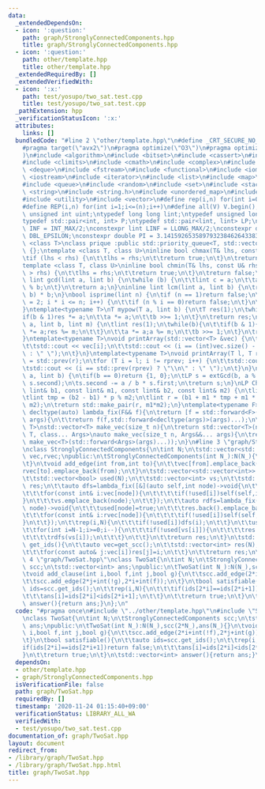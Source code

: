 ```yaml
---
data:
  _extendedDependsOn:
  - icon: ':question:'
    path: graph/StronglyConnectedComponents.hpp
    title: graph/StronglyConnectedComponents.hpp
  - icon: ':question:'
    path: other/template.hpp
    title: other/template.hpp
  _extendedRequiredBy: []
  _extendedVerifiedWith:
  - icon: ':x:'
    path: test/yosupo/two_sat.test.cpp
    title: test/yosupo/two_sat.test.cpp
  _pathExtension: hpp
  _verificationStatusIcon: ':x:'
  attributes:
    links: []
  bundledCode: "#line 2 \"other/template.hpp\"\n#define _CRT_SECURE_NO_WARNINGS\n\
    #pragma target(\"avx2\")\n#pragma optimize(\"O3\")\n#pragma optimize(\"unroll-loops\"\
    )\n#include <algorithm>\n#include <bitset>\n#include <cassert>\n#include <cfloat>\n\
    #include <climits>\n#include <cmath>\n#include <complex>\n#include <ctime>\n#include\
    \ <deque>\n#include <fstream>\n#include <functional>\n#include <iomanip>\n#include\
    \ <iostream>\n#include <iterator>\n#include <list>\n#include <map>\n#include <memory>\n\
    #include <queue>\n#include <random>\n#include <set>\n#include <stack>\n#include\
    \ <string>\n#include <string.h>\n#include <unordered_map>\n#include <unordered_set>\n\
    #include <utility>\n#include <vector>\n#define rep(i,n) for(int i=0;i<(n);i++)\n\
    #define REP(i,n) for(int i=1;i<=(n);i++)\n#define all(V) V.begin(),V.end()\ntypedef\
    \ unsigned int uint;\ntypedef long long lint;\ntypedef unsigned long long ulint;\n\
    typedef std::pair<int, int> P;\ntypedef std::pair<lint, lint> LP;\nconstexpr int\
    \ INF = INT_MAX/2;\nconstexpr lint LINF = LLONG_MAX/2;\nconstexpr double eps =\
    \ DBL_EPSILON;\nconstexpr double PI = 3.141592653589793238462643383279;\ntemplate\
    \ <class T>\nclass prique :public std::priority_queue<T, std::vector<T>, std::greater<T>>\
    \ {};\ntemplate <class T, class U>\ninline bool chmax(T& lhs, const U& rhs) {\n\
    \tif (lhs < rhs) {\n\t\tlhs = rhs;\n\t\treturn true;\n\t}\n\treturn false;\n}\n\
    template <class T, class U>\ninline bool chmin(T& lhs, const U& rhs) {\n\tif (lhs\
    \ > rhs) {\n\t\tlhs = rhs;\n\t\treturn true;\n\t}\n\treturn false;\n}\ninline\
    \ lint gcd(lint a, lint b) {\n\twhile (b) {\n\t\tlint c = a;\n\t\ta = b; b = c\
    \ % b;\n\t}\n\treturn a;\n}\ninline lint lcm(lint a, lint b) {\n\treturn a / gcd(a,\
    \ b) * b;\n}\nbool isprime(lint n) {\n\tif (n == 1)return false;\n\tfor (int i\
    \ = 2; i * i <= n; i++) {\n\t\tif (n % i == 0)return false;\n\t}\n\treturn true;\n\
    }\ntemplate<typename T>\nT mypow(T a, lint b) {\n\tT res(1);\n\twhile(b){\n\t\t\
    if(b & 1)res *= a;\n\t\ta *= a;\n\t\tb >>= 1;\n\t}\n\treturn res;\n}\nlint modpow(lint\
    \ a, lint b, lint m) {\n\tlint res(1);\n\twhile(b){\n\t\tif(b & 1){\n\t\t\tres\
    \ *= a;res %= m;\n\t\t}\n\t\ta *= a;a %= m;\n\t\tb >>= 1;\n\t}\n\treturn res;\n\
    }\ntemplate<typename T>\nvoid printArray(std::vector<T> &vec) {\n\trep(i, vec.size()){\n\
    \t\tstd::cout << vec[i];\n\t\tstd::cout << (i == (int)vec.size() - 1 ? \"\\n\"\
    \ : \" \");\n\t}\n}\ntemplate<typename T>\nvoid printArray(T l, T r) {\n\tT rprev\
    \ = std::prev(r);\n\tfor (T i = l; i != rprev; i++) {\n\t\tstd::cout << *i;\n\t\
    \tstd::cout << (i == std::prev(rprev) ? \"\\n\" : \" \");\n\t}\n}\nLP extGcd(lint\
    \ a, lint b) {\n\tif(b == 0)return {1, 0};\n\tLP s = extGcd(b, a % b);\n\tstd::swap(s.first,\
    \ s.second);\n\ts.second -= a / b * s.first;\n\treturn s;\n}\nLP ChineseRem(const\
    \ lint& b1, const lint& m1, const lint& b2, const lint& m2) {\n\tlint p = extGcd(m1,m2).first;\n\
    \tlint tmp = (b2 - b1) * p % m2;\n\tlint r = (b1 + m1 * tmp + m1 * m2) % (m1 *\
    \ m2);\n\treturn std::make_pair(r, m1*m2);\n}\ntemplate<typename F>\ninline constexpr\
    \ decltype(auto) lambda_fix(F&& f){\n\treturn [f = std::forward<F>(f)](auto&&...\
    \ args){\n\t\treturn f(f,std::forward<decltype(args)>(args)...);\n\t};\n}\ntemplate<typename\
    \ T>\nstd::vector<T> make_vec(size_t n){\n\treturn std::vector<T>(n);\n}\ntemplate<typename\
    \ T, class... Args>\nauto make_vec(size_t n, Args&&... args){\n\treturn std::vector<decltype(make_vec<T>(args...))>(n,\
    \ make_vec<T>(std::forward<Args>(args)...));\n}\n#line 3 \"graph/StronglyConnectedComponents.hpp\"\
    \nclass StronglyConnectedComponents{\n\tint N;\n\tstd::vector<std::vector<int>>\
    \ vec,rvec;\npublic:\n\tStronglyConnectedComponents(int N_):N(N_){\n\t\tvec.resize(N);rvec.resize(N);\n\
    \t}\n\tvoid add_edge(int from,int to){\n\t\tvec[from].emplace_back(to);\n\t\t\
    rvec[to].emplace_back(from);\n\t}\n\tstd::vector<std::vector<int>> get_scc(){\n\
    \t\tstd::vector<bool> used(N);\n\t\tstd::vector<int> vs;\n\t\tstd::vector<std::vector<int>>\
    \ res;\n\t\tauto dfs=lambda_fix([&](auto self,int node)->void{\n\t\t\tused[node]=true;\n\
    \t\t\tfor(const int& i:vec[node]){\n\t\t\t\tif(!used[i])self(self,i);\n\t\t\t\
    }\n\t\t\tvs.emplace_back(node);\n\t\t});\n\t\tauto rdfs=lambda_fix([&](auto self,int\
    \ node)->void{\n\t\t\tused[node]=true;\n\t\t\tres.back().emplace_back(node);\n\
    \t\t\tfor(const int& i:rvec[node]){\n\t\t\t\tif(!used[i])self(self,i);\n\t\t\t\
    }\n\t\t});\n\t\trep(i,N){\n\t\t\tif(!used[i])dfs(i);\n\t\t}\n\t\tused.assign(N,false);\n\
    \t\tfor(int i=N-1;i>=0;i--){\n\t\t\tif(!used[vs[i]]){\n\t\t\t\tres.emplace_back();\n\
    \t\t\t\trdfs(vs[i]);\n\t\t\t}\n\t\t}\n\t\treturn res;\n\t}\n\tstd::vector<int>\
    \ get_ids(){\n\t\tauto vec=get_scc();\n\t\tstd::vector<int> res(N);\n\t\trep(i,vec.size()){\n\
    \t\t\tfor(const auto& j:vec[i])res[j]=i;\n\t\t}\n\t\treturn res;\n\t}\n};\n#line\
    \ 4 \"graph/TwoSat.hpp\"\nclass TwoSat{\n\tint N;\n\tStronglyConnectedComponents\
    \ scc;\n\tstd::vector<int> ans;\npublic:\n\tTwoSat(int N_):N(N_),scc(2*N_),ans(N_){}\n\
    \tvoid add_clause(int i,bool f,int j,bool g){\n\t\tscc.add_edge(2*i+int(!f),2*j+int(g));\n\
    \t\tscc.add_edge(2*j+int(!g),2*i+int(f));\n\t}\n\tbool satisfiable(){\n\t\tauto\
    \ ids=scc.get_ids();\n\t\trep(i,N){\n\t\t\tif(ids[2*i]==ids[2*i+1])return false;\n\
    \t\t\tans[i]=ids[2*i]<ids[2*i+1];\n\t\t}\n\t\treturn true;\n\t}\n\tstd::vector<int>\
    \ answer(){return ans;}\n};\n"
  code: "#pragma once\n#include \"../other/template.hpp\"\n#include \"StronglyConnectedComponents.hpp\"\
    \nclass TwoSat{\n\tint N;\n\tStronglyConnectedComponents scc;\n\tstd::vector<int>\
    \ ans;\npublic:\n\tTwoSat(int N_):N(N_),scc(2*N_),ans(N_){}\n\tvoid add_clause(int\
    \ i,bool f,int j,bool g){\n\t\tscc.add_edge(2*i+int(!f),2*j+int(g));\n\t\tscc.add_edge(2*j+int(!g),2*i+int(f));\n\
    \t}\n\tbool satisfiable(){\n\t\tauto ids=scc.get_ids();\n\t\trep(i,N){\n\t\t\t\
    if(ids[2*i]==ids[2*i+1])return false;\n\t\t\tans[i]=ids[2*i]<ids[2*i+1];\n\t\t\
    }\n\t\treturn true;\n\t}\n\tstd::vector<int> answer(){return ans;}\n};"
  dependsOn:
  - other/template.hpp
  - graph/StronglyConnectedComponents.hpp
  isVerificationFile: false
  path: graph/TwoSat.hpp
  requiredBy: []
  timestamp: '2020-11-24 01:15:40+09:00'
  verificationStatus: LIBRARY_ALL_WA
  verifiedWith:
  - test/yosupo/two_sat.test.cpp
documentation_of: graph/TwoSat.hpp
layout: document
redirect_from:
- /library/graph/TwoSat.hpp
- /library/graph/TwoSat.hpp.html
title: graph/TwoSat.hpp
---
```

